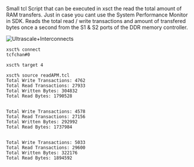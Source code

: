 Small tcl Script that can be executed in xsct the read the total amount of RAM transfers. Just in case you cant use the System Performance Monitor in SDK. Reads the total read / write transactions and amount of transfered bytes once a second from the S1 & S2 ports of the DDR memory controller. 

![Ultrascale+Interconnects](doc/Ultrascale+Interconnects)

```
xsct% connect                                                                   
tcfchan#0

xsct% target 4    
                                                              
xsct% source readAPM.tcl                                                        
Total Write Transactions: 4762                                                  
Total Read Transactions: 27933
Total Written Bytes: 304832
Total Read Bytes: 1790528


Total Write Transactions: 4578                                                  
Total Read Transactions: 27156
Total Written Bytes: 292992
Total Read Bytes: 1737984


Total Write Transactions: 5033                                                  
Total Read Transactions: 29600
Total Written Bytes: 322176
Total Read Bytes: 1894592
```
